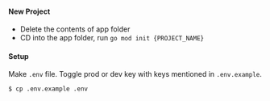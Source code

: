 #### New Project
* Delete the contents of app folder
* CD into the app folder, run `go mod init {PROJECT_NAME}`

#### Setup
Make `.env` file. Toggle prod or dev key with keys mentioned in `.env.example`.

```bash 
$ cp .env.example .env
```